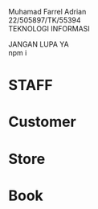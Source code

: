 Muhamad Farrel Adrian  
22/505897/TK/55394  
TEKNOLOGI INFORMASI  

JANGAN LUPA YA  
npm i  
  
# STAFF  
# Customer  
# Store  
# Book  
